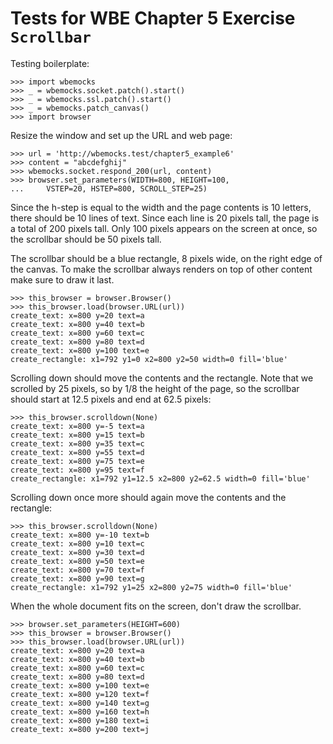 Tests for WBE Chapter 5 Exercise `Scrollbar`
=======================

Testing boilerplate:

    >>> import wbemocks
    >>> _ = wbemocks.socket.patch().start()
    >>> _ = wbemocks.ssl.patch().start()
    >>> _ = wbemocks.patch_canvas()
    >>> import browser

Resize the window and set up the URL and web page:


    >>> url = 'http://wbemocks.test/chapter5_example6'
    >>> content = "abcdefghij"
    >>> wbemocks.socket.respond_200(url, content)
    >>> browser.set_parameters(WIDTH=800, HEIGHT=100,
    ...     VSTEP=20, HSTEP=800, SCROLL_STEP=25)

Since the h-step is equal to the width and the page contents is 10
letters, there should be 10 lines of text. Since each line is 20
pixels tall, the page is a total of 200 pixels tall. Only 100 pixels
appears on the screen at once, so the scrollbar should be 50 pixels
tall.

The scrollbar should be a blue rectangle, 8 pixels wide, on the right
edge of the canvas. To make the scrollbar always renders on top of
other content make sure to draw it last.

    >>> this_browser = browser.Browser()
    >>> this_browser.load(browser.URL(url))
    create_text: x=800 y=20 text=a
    create_text: x=800 y=40 text=b
    create_text: x=800 y=60 text=c
    create_text: x=800 y=80 text=d
    create_text: x=800 y=100 text=e
    create_rectangle: x1=792 y1=0 x2=800 y2=50 width=0 fill='blue'

Scrolling down should move the contents and the rectangle. Note that
we scrolled by 25 pixels, so by 1/8 the height of the page, so the
scrollbar should start at 12.5 pixels and end at 62.5 pixels:
    
    >>> this_browser.scrolldown(None)
    create_text: x=800 y=-5 text=a
    create_text: x=800 y=15 text=b
    create_text: x=800 y=35 text=c
    create_text: x=800 y=55 text=d
    create_text: x=800 y=75 text=e
    create_text: x=800 y=95 text=f
    create_rectangle: x1=792 y1=12.5 x2=800 y2=62.5 width=0 fill='blue'

Scrolling down once more should again move the contents and the rectangle:
    
    >>> this_browser.scrolldown(None)
    create_text: x=800 y=-10 text=b
    create_text: x=800 y=10 text=c
    create_text: x=800 y=30 text=d
    create_text: x=800 y=50 text=e
    create_text: x=800 y=70 text=f
    create_text: x=800 y=90 text=g
    create_rectangle: x1=792 y1=25 x2=800 y2=75 width=0 fill='blue'

When the whole document fits on the screen, don't draw the scrollbar.

	>>> browser.set_parameters(HEIGHT=600)
    >>> this_browser = browser.Browser()
    >>> this_browser.load(browser.URL(url))
    create_text: x=800 y=20 text=a
    create_text: x=800 y=40 text=b
    create_text: x=800 y=60 text=c
    create_text: x=800 y=80 text=d
    create_text: x=800 y=100 text=e
    create_text: x=800 y=120 text=f
    create_text: x=800 y=140 text=g
    create_text: x=800 y=160 text=h
    create_text: x=800 y=180 text=i
    create_text: x=800 y=200 text=j
